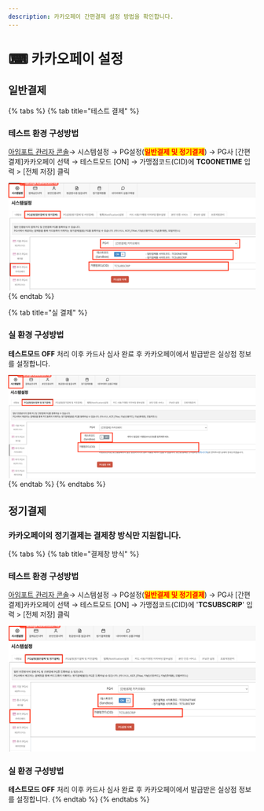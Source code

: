 ```yaml
---
description: 카카오페이 간편결제 설정 방법을 확인합니다.
---
```


# ⌨ 카카오페이 설정

## 일반**결제**

{% tabs %}
{% tab title="테스트 결제" %}
### 테스트 환경 구성방법

[아임포트 관리자 콘솔](https://admin.iamport.kr/)→ 시스템설정 → PG설정(<mark style="color:red;">**일반결제 및 정기결제**</mark>) → PG사 \[간편결제]카카오페이 선택 → 테스트모드 \[ON] → 가맹점코드(CID)에 **TC0ONETIME** 입력 > \[전체 저장] 클릭



![](<../../../.gitbook/assets/image (12) (1) (1) (1) (1) (1) (1).png>)
{% endtab %}

{% tab title="실 결제" %}
### **실** 환경 구성방법

**테스트모드 OFF** 처리 이후 카드사 심사 완료 후 카카오페이에서 발급받은 실상점 정보를 설정합니다.



![](<../../../.gitbook/assets/image (6) (1) (1) (1).png>)
{% endtab %}
{% endtabs %}

## 정기결제

### 카카오페이의 정기결제는 결제창 방식만 지원합니다.

{% tabs %}
{% tab title="결제창 방식" %}
### 테스트 환경 구성방법

[아임포트 관리자 콘솔](https://admin.iamport.kr/)→ 시스템설정 → PG설정(<mark style="color:red;">**일반결제 및 정기결제**</mark>) → PG사 \[간편결제]카카오페이 선택 → 테스트모드 \[ON] → 가맹점코드(CID)에 '**TCSUBSCRIP**' 입력 > \[전체 저장] 클릭

![](<../../../.gitbook/assets/image (7) (1) (1) (1) (1).png>)

### 실  환경 구성방법

**테스트모드 OFF** 처리 이후 카드사 심사 완료 후 카카오페이에서 발급받은 실상점 정보를 설정합니다.
{% endtab %}
{% endtabs %}


